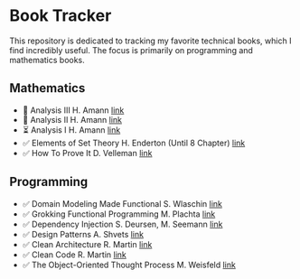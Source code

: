 
# Book Tracker

This repository is dedicated to tracking my favorite technical books, which I find incredibly useful. The focus is primarily on programming and mathematics books.

## Mathematics

- 📌 Analysis III H. Amann [link](mathematics/ANALYSIS_III_H_AMANN.pdf)
- 📌 Analysis II H. Amann [link](mathematics/ANALYSIS_II_H_AMANN.pdf)
- ⏳ Analysis I H. Amann [link](mathematics/ANALYSIS_I_H_AMANN.pdf)
- ✅ Elements of Set Theory H. Enderton (Until 8 Chapter) [link](mathematics/SET_THEORY_H_ENDERTON.pdf)
- ✅ How To Prove It D. Velleman [link](mathematics/HOW_TO_PROVE_IT_D_VELLEMAN.pdf)


## Programming

- ✅ Domain Modeling Made Functional S. Wlaschin [link](programming/DOMAIN_MODELING_MADE_FUNCTIONAL_S_WLASCHIN.pdf)
- ✅ Grokking Functional Programming M. Plachta [link](programming/GROKKING_FUNCTIONAL_PROGRAMMING_M_PLACHTA.pdf)
- ✅ Dependency Injection S. Deursen, M. Seemann [link](programming/DEPENDENCY_INJECTION_S_DEURSEN.pdf)
- ✅ Design Patterns A. Shvets [link](programming/DESIGN_PATTERNS_A_SHVETS.pdf)
- ✅ Clean Architecture R. Martin [link](programming/CLEAN_ARCHITECTURE_R_MARTIN.pdf)
- ✅ Clean Code R. Martin [link](programming/CLEAN_CODE_R_MARTIN.pdf)
- ✅ The Object-Oriented Thought Process M. Weisfeld [link](programming/OBJECT_ORIENTED_THOUGHT_PROCESS_M_WEISFELD.pdf)
